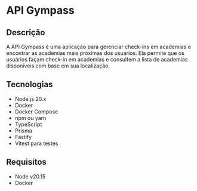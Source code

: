 # API Gympass

## Descrição

A API Gympass é uma aplicação para gerenciar check-ins em academias e encontrar as academias mais próximas dos usuários. Ela permite que os usuários façam check-in em academias e consultem a lista de academias disponíveis com base em sua localização.

## Tecnologias

- Node.js 20.x
- Docker
- Docker Compose
- npm ou yarn
- TypeScript
- Prisma
- Fastify
- Vitest para testes

## Requisitos

- Node v20.15
- Docker

